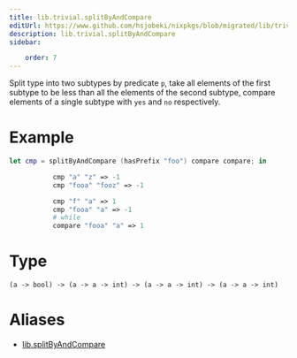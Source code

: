 ```yaml
---
title: lib.trivial.splitByAndCompare
editUrl: https://www.github.com/hsjobeki/nixpkgs/blob/migrated/lib/trivial.nix#L402C5
description: lib.trivial.splitByAndCompare
sidebar:

    order: 7
---
```


Split type into two subtypes by predicate `p`, take all elements
of the first subtype to be less than all the elements of the
second subtype, compare elements of a single subtype with `yes`
and `no` respectively.

# Example

```nix
let cmp = splitByAndCompare (hasPrefix "foo") compare compare; in

           cmp "a" "z" => -1
           cmp "fooa" "fooz" => -1

           cmp "f" "a" => 1
           cmp "fooa" "a" => -1
           # while
           compare "fooa" "a" => 1
```

# Type

```
(a -> bool) -> (a -> a -> int) -> (a -> a -> int) -> (a -> a -> int)
```


# Aliases

- [lib.splitByAndCompare](/nix-doc-comments/reference/lib/lib-splitbyandcompare)


